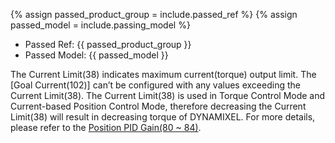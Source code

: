 {% assign passed_product_group = include.passed_ref %}
{% assign passed_model = include.passing_model %}

- Passed Ref: {{ passed_product_group }}
- Passed Model: {{ passed_model }}

The Current Limit(38) indicates maximum current(torque) output limit. The [Goal Current(102)] can’t be configured with any values exceeding the Current Limit(38). The Current Limit(38) is used in Torque Control Mode and Current-based Position Control Mode, therefore decreasing the Current Limit(38) will result in decreasing torque of DYNAMIXEL. For more details, please refer to the [Position PID Gain(80 ~ 84)](#position-pid-gain80-82-84).
